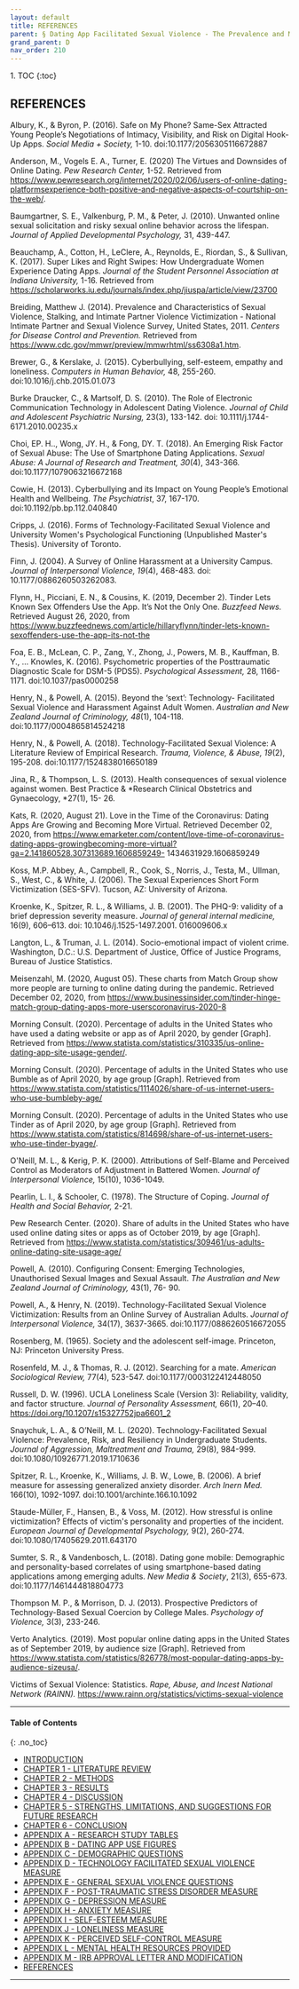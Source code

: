 ```yaml
---
layout: default
title: REFERENCES    
parent: § Dating App Facilitated Sexual Violence - The Prevalence and Mental Health Effects  
grand_parent: D 
nav_order: 210 
---
```

<style>
.dont-break-out {
  /* These are technically the same, but use both */
  overflow-wrap: break-word;
  word-wrap: break-word;

     -ms-word-break: break-all;
  /* This is the dangerous one in WebKit, as it breaks things wherever */
  word-break: break-all;
  /* Instead use this non-standard one: */
  word-break: break-word;
}

.youtube-container {
    position: relative;
    width: 100%;
    height: 0;
    padding-bottom: 56.25%;
}
.youtube-video {
    position: absolute;
    top: 0;
    left: 0;
    width: 100%;
    height: 100%;
}

</style>

<div class="dont-break-out" markdown="1">
1. TOC
{:toc}

## REFERENCES
Albury, K., & Byron, P. (2016). Safe on My Phone? Same-Sex Attracted Young People’s Negotiations of Intimacy, Visibility, and Risk on Digital Hook-Up Apps. *Social Media + Society,* 1-10. doi:10.1177/2056305116672887 

Anderson, M., Vogels E. A., Turner, E. (2020) The Virtues and Downsides of Online Dating. *Pew Research Center,* 1-52. Retrieved from https://www.pewresearch.org/internet/2020/02/06/users-of-online-dating-platformsexperience-both-positive-and-negative-aspects-of-courtship-on-the-web/. 

Baumgartner, S. E., Valkenburg, P. M., & Peter, J. (2010). Unwanted online sexual solicitation and risky sexual online behavior across the lifespan. *Journal of Applied Developmental Psychology,* 31, 439-447.

Beauchamp, A., Cotton, H., LeClere, A., Reynolds, E., Riordan, S., & Sullivan, K. (2017). Super Likes and Right Swipes: How Undergraduate Women Experience Dating Apps. *Journal of the Student Personnel Association at Indiana University,* 1-16. Retrieved from https://scholarworks.iu.edu/journals/index.php/jiuspa/article/view/23700 

Breiding, Matthew J. (2014). Prevalence and Characteristics of Sexual Violence, Stalking, and Intimate Partner Violence Victimization - National Intimate Partner and Sexual Violence Survey, United States, 2011. *Centers for Disease Control and Prevention.* Retrieved from https://www.cdc.gov/mmwr/preview/mmwrhtml/ss6308a1.htm. 

Brewer, G., & Kerslake, J. (2015). Cyberbullying, self-esteem, empathy and loneliness. *Computers in Human Behavior,* 48, 255-260. doi:10.1016/j.chb.2015.01.073 

Burke Draucker, C., & Martsolf, D. S. (2010). The Role of Electronic Communication Technology in Adolescent Dating Violence. *Journal of Child and Adolescent Psychiatric Nursing,* 23(3), 133-142. doi: 10.1111/j.1744-6171.2010.00235.x 

Choi, EP. H.., Wong, JY. H., & Fong, DY. T. (2018). An Emerging Risk Factor of Sexual Abuse: The Use of Smartphone Dating Applications. *Sexual Abuse: A Journal of Research and Treatment, 30*(4), 343-366. doi:10.1177/1079063216672168 

Cowie, H. (2013). Cyberbullying and its Impact on Young People’s Emotional Health and Wellbeing. *The Psychiatrist*, 37, 167-170. doi:10.1192/pb.bp.112.040840 

Cripps, J. (2016). Forms of Technology-Facilitated Sexual Violence and University Women's Psychological Functioning (Unpublished Master's Thesis). University of Toronto. 

Finn, J. (2004). A Survey of Online Harassment at a University Campus. *Journal of Interpersonal Violence, 19*(4), 468-483. doi: 10.1177/0886260503262083. 

Flynn, H., Picciani, E. N., & Cousins, K. (2019, December 2). Tinder Lets Known Sex Offenders Use the App. It’s Not the Only One. *Buzzfeed News.* Retrieved August 26, 2020, from https://www.buzzfeednews.com/article/hillaryflynn/tinder-lets-known-sexoffenders-use-the-app-its-not-the 

Foa, E. B., McLean, C. P., Zang, Y., Zhong, J., Powers, M. B., Kauffman, B. Y., ... Knowles, K. (2016). Psychometric properties of the Posttraumatic Diagnostic Scale for DSM-5 (PDS5). *Psychological Assessment,* 28, 1166-1171. doi:10.1037/pas0000258 

Henry, N., & Powell, A. (2015). Beyond the ‘sext’: Technology- Facilitated Sexual Violence and Harassment Against Adult Women. *Australian and New Zealand Journal of Criminology, 48*(1), 104-118. doi:10.1177/0004865814524218 

Henry, N., & Powell, A. (2018). Technology-Facilitated Sexual Violence: A Literature Review of Empirical Research. *Trauma, Violence, & Abuse, 19*(2), 195-208. doi:10.1177/1524838016650189

Jina, R., & Thompson, L. S. (2013). Health consequences of sexual violence against women. Best Practice & *Research Clinical Obstetrics and Gynaecology, *27(1), 15- 26. 

Kats, R. (2020, August 21). Love in the Time of the Coronavirus: Dating Apps Are Growing and Becoming More Virtual. Retrieved December 02, 2020, from https://www.emarketer.com/content/love-time-of-coronavirus-dating-apps-growingbecoming-more-virtual?ga=2.141860528.307313689.1606859249- 1434631929.1606859249 

Koss, M.P. Abbey, A., Campbell, R., Cook, S., Norris, J., Testa, M., Ullman, S., West, C., & White, J. (2006). The Sexual Experiences Short Form Victimization (SES-SFV). Tucson, AZ: University of Arizona. 

Kroenke, K., Spitzer, R. L., & Williams, J. B. (2001). The PHQ-9: validity of a brief depression severity measure. *Journal of general internal medicine,* 16(9), 606–613. doi: 10.1046/j.1525-1497.2001. 016009606.x 

Langton, L., & Truman, J. L. (2014). Socio-emotional impact of violent crime. Washington, D.C.: U.S. Department of Justice, Office of Justice Programs, Bureau of Justice Statistics. 

Meisenzahl, M. (2020, August 05). These charts from Match Group show more people are turning to online dating during the pandemic. Retrieved December 02, 2020, from https://www.businessinsider.com/tinder-hinge-match-group-dating-apps-more-userscoronavirus-2020-8 

Morning Consult. (2020). Percentage of adults in the United States who have used a dating website or app as of April 2020, by gender [Graph]. Retrieved from https://www.statista.com/statistics/310335/us-online-dating-app-site-usage-gender/.

Morning Consult. (2020). Percentage of adults in the United States who use Bumble as of April 2020, by age group [Graph]. Retrieved from https://www.statista.com/statistics/1114026/share-of-us-internet-users-who-use-bumbleby-age/

Morning Consult. (2020). Percentage of adults in the United States who use Tinder as of April 2020, by age group [Graph]. Retrieved from https://www.statista.com/statistics/814698/share-of-us-internet-users-who-use-tinder-byage/. 

O'Neill, M. L., & Kerig, P. K. (2000). Attributions of Self-Blame and Perceived Control as Moderators of Adjustment in Battered Women. *Journal of Interpersonal Violence,* 15(10), 1036-1049. 

Pearlin, L. I., & Schooler, C. (1978). The Structure of Coping. *Journal of Health and Social Behavior,* 2-21. 

Pew Research Center. (2020). Share of adults in the United States who have used online dating sites or apps as of October 2019, by age [Graph]. Retrieved from https://www.statista.com/statistics/309461/us-adults-online-dating-site-usage-age/ 

Powell, A. (2010). Configuring Consent: Emerging Technologies, Unauthorised Sexual Images and Sexual Assault. *The Australian and New Zealand Journal of Criminology,* 43(1), 76- 90.

Powell, A., & Henry, N. (2019). Technology-Facilitated Sexual Violence Victimization: Results from an Online Survey of Australian Adults. *Journal of Interpersonal Violence,* 34(17), 3637-3665. doi:10.1177/0886260516672055 

Rosenberg, M. (1965). Society and the adolescent self-image. Princeton, NJ: Princeton University Press. 

Rosenfeld, M. J., & Thomas, R. J. (2012). Searching for a mate. *American Sociological Review,* 77(4), 523-547. doi:10.1177/0003122412448050 

Russell, D. W. (1996). UCLA Loneliness Scale (Version 3): Reliability, validity, and factor structure. *Journal of Personality Assessment,* 66(1), 20–40. https://doi.org/10.1207/s15327752jpa6601_2 

Snaychuk, L. A., & O’Neill, M. L. (2020). Technology-Facilitated Sexual Violence: Prevalence, Risk, and Resiliency in Undergraduate Students. *Journal of Aggression, Maltreatment and Trauma,* 29(8), 984-999. doi:10.1080/10926771.2019.1710636 

Spitzer, R. L., Kroenke, K., Williams, J. B. W., Lowe, B. (2006). A brief measure for assessing generalized anxiety disorder. *Arch Inern Med.* 166(10), 1092-1097. doi:10.1001/archinte.166.10.1092 

Staude-Müller, F., Hansen, B., & Voss, M. (2012). How stressful is online victimization? Effects of victim's personality and properties of the incident. *European Journal of Developmental Psychology,* 9(2), 260-274. doi:10.1080/17405629.2011.643170 

Sumter, S. R., & Vandenbosch, L. (2018). Dating gone mobile: Demographic and personality-based correlates of using smartphone-based dating applications among emerging adults. *New Media & Society*, 21(3), 655-673. doi:10.1177/1461444818804773 

Thompson M. P., & Morrison, D. J. (2013). Prospective Predictors of Technology-Based Sexual Coercion by College Males. *Psychology of Violence,* 3(3), 233-246. 

Verto Analytics. (2019). Most popular online dating apps in the United States as of September 2019, by audience size [Graph]. Retrieved from https://www.statista.com/statistics/826778/most-popular-dating-apps-by-audience-sizeusa/. 

Victims of Sexual Violence: Statistics. *Rape, Abuse, and Incest National Network (RAINN).* https://www.rainn.org/statistics/victims-sexual-violence

***

#### Table of Contents
{: .no_toc}

<ul><li> <a href="/docs/D/dating-app-facilitated-sexual-violence-the-prevalence-and-mental-health-effects-1/">INTRODUCTION</a></li><li> <a href="/docs/D/dating-app-facilitated-sexual-violence-the-prevalence-and-mental-health-effects-2/">CHAPTER 1 - LITERATURE REVIEW</a></li><li> <a href="/docs/D/dating-app-facilitated-sexual-violence-the-prevalence-and-mental-health-effects-3/">CHAPTER 2 - METHODS</a></li><li> <a href="/docs/D/dating-app-facilitated-sexual-violence-the-prevalence-and-mental-health-effects-4/">CHAPTER 3 - RESULTS</a></li><li> <a href="/docs/D/dating-app-facilitated-sexual-violence-the-prevalence-and-mental-health-effects-5/">CHAPTER 4 - DISCUSSION</a></li><li> <a href="/docs/D/dating-app-facilitated-sexual-violence-the-prevalence-and-mental-health-effects-6/">CHAPTER 5 - STRENGTHS, LIMITATIONS, AND SUGGESTIONS FOR FUTURE RESEARCH</a></li><li> <a href="/docs/D/dating-app-facilitated-sexual-violence-the-prevalence-and-mental-health-effects-7/">CHAPTER 6 - CONCLUSION</a></li><li> <a href="/docs/D/dating-app-facilitated-sexual-violence-the-prevalence-and-mental-health-effects-8/">APPENDIX A - RESEARCH STUDY TABLES</a></li><li> <a href="/docs/D/dating-app-facilitated-sexual-violence-the-prevalence-and-mental-health-effects-9/">APPENDIX B - DATING APP USE FIGURES</a></li><li> <a href="/docs/D/dating-app-facilitated-sexual-violence-the-prevalence-and-mental-health-effects-10/">APPENDIX C - DEMOGRAPHIC QUESTIONS</a></li><li> <a href="/docs/D/dating-app-facilitated-sexual-violence-the-prevalence-and-mental-health-effects-11/">APPENDIX D - TECHNOLOGY FACILITATED SEXUAL VIOLENCE MEASURE</a></li><li> <a href="/docs/D/dating-app-facilitated-sexual-violence-the-prevalence-and-mental-health-effects-12/">APPENDIX E - GENERAL SEXUAL VIOLENCE QUESTIONS</a></li><li> <a href="/docs/D/dating-app-facilitated-sexual-violence-the-prevalence-and-mental-health-effects-13/">APPENDIX F - POST-TRAUMATIC STRESS DISORDER MEASURE</a></li><li> <a href="/docs/D/dating-app-facilitated-sexual-violence-the-prevalence-and-mental-health-effects-14/">APPENDIX G - DEPRESSION MEASURE</a></li><li> <a href="/docs/D/dating-app-facilitated-sexual-violence-the-prevalence-and-mental-health-effects-15/">APPENDIX H - ANXIETY MEASURE</a></li><li> <a href="/docs/D/dating-app-facilitated-sexual-violence-the-prevalence-and-mental-health-effects-16/">APPENDIX I - SELF-ESTEEM MEASURE</a></li><li> <a href="/docs/D/dating-app-facilitated-sexual-violence-the-prevalence-and-mental-health-effects-17/">APPENDIX J - LONELINESS MEASURE</a></li><li> <a href="/docs/D/dating-app-facilitated-sexual-violence-the-prevalence-and-mental-health-effects-18/">APPENDIX K - PERCEIVED SELF-CONTROL MEASURE</a></li><li> <a href="/docs/D/dating-app-facilitated-sexual-violence-the-prevalence-and-mental-health-effects-19/">APPENDIX L - MENTAL HEALTH RESOURCES PROVIDED</a></li><li> <a href="/docs/D/dating-app-facilitated-sexual-violence-the-prevalence-and-mental-health-effects-20/">APPENDIX M - IRB APPROVAL LETTER AND MODIFICATION</a></li><li> <a href="/docs/D/dating-app-facilitated-sexual-violence-the-prevalence-and-mental-health-effects-21/">REFERENCES</a></li></ul>

***

</div>
